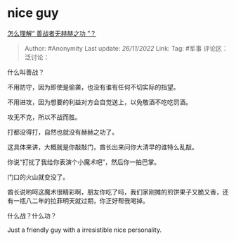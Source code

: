 # nice guy
[怎么理解“ 善战者无赫赫之功 ”？](https://www.zhihu.com/question/409246699/answer/2765683082)

> Author: #Anonymity
> Last update: *26/11/2022*
> Link:
> Tag: #军事
> 评论区：
> 泛讨论：

什么叫善战？

不用防守，因为即使是偷袭，也没有谁有任何不切实际的指望。

不用进攻，因为想要的利益对方会自觉送上，以免敬酒不吃吃罚酒。

攻无不克，所以不战而胜。

打都没得打，自然也就没有赫赫之功了。

这具体来讲，大概就是你敲敲门，酋长出来问你大清早的谁特么乱敲。

你说“打扰了我给你表演个小魔术吧”，然后你一拍巴掌。

门口的火山就变没了。

酋长说哟呵这魔术很精彩啊，朋友你吃了吗，我们家刚摊的煎饼果子又脆又香，还有一瓶八二年的拉菲明天就过期，你正好帮我喝掉。

什么战？什么功？

Just a friendly guy with a irresistible nice personality.
